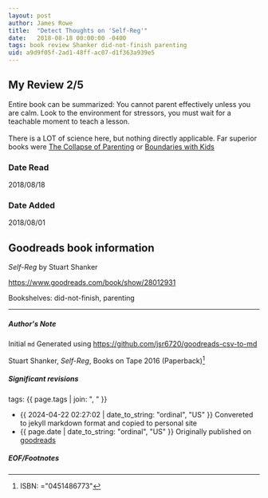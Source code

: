 ```yaml
---
layout: post
author: James Rowe
title:  "Detect Thoughts on 'Self-Reg'"
date:   2018-08-18 00:00:00 -0400
tags: book review Shanker did-not-finish parenting
uid: a9d9f05f-2ad1-48ff-ac07-d1f363a939e5
---
```


<!-- highly dependent on how you personally use jekyll templates, and how you want this to show up -->
<!-- escape any jekyll keys with double brackets -->

## My Review 2/5

Entire book can be summarized: You cannot parent effectively unless you are calm. Look to the environment for stressors, you must wait for a teachable moment to teach a lesson.<br/><br/>There is a LOT of science here, but nothing directly applicable. Far superior books were [The Collapse of Parenting](https://www.goodreads.com/book/show/25273812) or [Boundaries with Kids](https://www.goodreads.com/book/show/104887)

### Date Read
2018/08/18

### Date Added
2018/08/01

## Goodreads book information

*Self-Reg* by Stuart Shanker

https://www.goodreads.com/book/show/28012931

Bookshelves: did-not-finish, parenting

---

##### Author's Note

Initial `md` Generated using https://github.com/jsr6720/goodreads-csv-to-md

Stuart Shanker, *Self-Reg*,  Books on Tape 2016 (Paperback)[^1]

##### Significant revisions

tags: {{ page.tags | join: ", " }} <!-- todo move this somewhere -->

- {{ 2024-04-22 02:27:02 | date_to_string: "ordinal", "US" }} Convereted to jekyll markdown format and copied to personal site
- {{ page.date | date_to_string: "ordinal", "US" }} Originally published on [goodreads](https://www.goodreads.com)

##### EOF/Footnotes

[^1]: ISBN: ="0451486773"